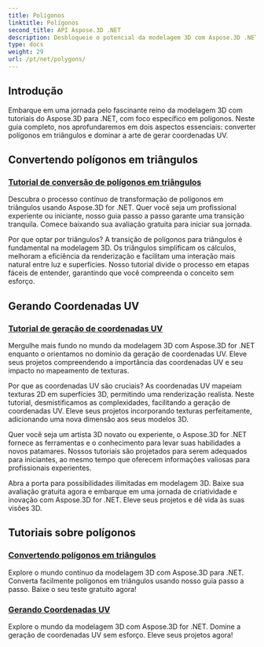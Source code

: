 ```yaml
---
title: Polígonos
linktitle: Polígonos
second_title: API Aspose.3D .NET
description: Desbloqueie o potencial da modelagem 3D com Aspose.3D .NET. Aprenda a converter polígonos em triângulos e domine a geração de coordenadas UV para melhorar a elevação do projeto.
type: docs
weight: 29
url: /pt/net/polygons/
---
```


## Introdução

Embarque em uma jornada pelo fascinante reino da modelagem 3D com tutoriais do Aspose.3D para .NET, com foco específico em polígonos. Neste guia completo, nos aprofundaremos em dois aspectos essenciais: converter polígonos em triângulos e dominar a arte de gerar coordenadas UV.

## Convertendo polígonos em triângulos
### [Tutorial de conversão de polígonos em triângulos](./convert-polygons-to-triangles/)

Descubra o processo contínuo de transformação de polígonos em triângulos usando Aspose.3D for .NET. Quer você seja um profissional experiente ou iniciante, nosso guia passo a passo garante uma transição tranquila. Comece baixando sua avaliação gratuita para iniciar sua jornada.

Por que optar por triângulos? A transição de polígonos para triângulos é fundamental na modelagem 3D. Os triângulos simplificam os cálculos, melhoram a eficiência da renderização e facilitam uma interação mais natural entre luz e superfícies. Nosso tutorial divide o processo em etapas fáceis de entender, garantindo que você compreenda o conceito sem esforço.

## Gerando Coordenadas UV
### [Tutorial de geração de coordenadas UV](./generate-uv-coordinates/)

Mergulhe mais fundo no mundo da modelagem 3D com Aspose.3D for .NET enquanto o orientamos no domínio da geração de coordenadas UV. Eleve seus projetos compreendendo a importância das coordenadas UV e seu impacto no mapeamento de texturas.

Por que as coordenadas UV são cruciais? As coordenadas UV mapeiam texturas 2D em superfícies 3D, permitindo uma renderização realista. Neste tutorial, desmistificamos as complexidades, facilitando a geração de coordenadas UV. Eleve seus projetos incorporando texturas perfeitamente, adicionando uma nova dimensão aos seus modelos 3D.

Quer você seja um artista 3D novato ou experiente, o Aspose.3D for .NET fornece as ferramentas e o conhecimento para levar suas habilidades a novos patamares. Nossos tutoriais são projetados para serem adequados para iniciantes, ao mesmo tempo que oferecem informações valiosas para profissionais experientes.

Abra a porta para possibilidades ilimitadas em modelagem 3D. Baixe sua avaliação gratuita agora e embarque em uma jornada de criatividade e inovação com Aspose.3D for .NET. Eleve seus projetos e dê vida às suas visões 3D.
## Tutoriais sobre polígonos
### [Convertendo polígonos em triângulos](./convert-polygons-to-triangles/)
Explore o mundo contínuo da modelagem 3D com Aspose.3D para .NET. Converta facilmente polígonos em triângulos usando nosso guia passo a passo. Baixe o seu teste gratuito agora!
### [Gerando Coordenadas UV](./generate-uv-coordinates/)
Explore o mundo da modelagem 3D com Aspose.3D for .NET. Domine a geração de coordenadas UV sem esforço. Eleve seus projetos agora!